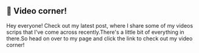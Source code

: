 ## 👋 Video corner!

Hey everyone! Check out my latest post, where I share some of my videos scrips that I've come across recently.There's a little bit of everything in there.So head on over to my page and click the link to check out my video corner!